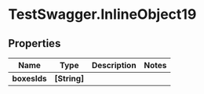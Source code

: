 # TestSwagger.InlineObject19

## Properties

Name | Type | Description | Notes
------------ | ------------- | ------------- | -------------
**boxesIds** | **[String]** |  | 


